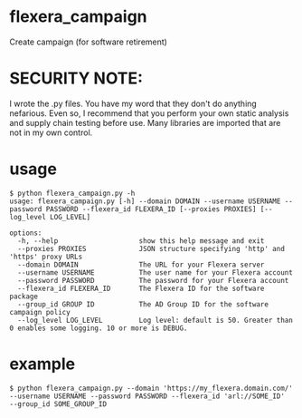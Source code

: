 # flexera_campaign
Create campaign (for software retirement)

# SECURITY NOTE:
I wrote the .py files.  You have my word that they don't do anything nefarious.  Even so, I recommend that you perform
your own static analysis and supply chain testing before use.  Many libraries are imported that are not in my own control.

# usage
```
$ python flexera_campaign.py -h
usage: flexera_campaign.py [-h] --domain DOMAIN --username USERNAME --password PASSWORD --flexera_id FLEXERA_ID [--proxies PROXIES] [--log_level LOG_LEVEL]

options:
  -h, --help                    show this help message and exit
  --proxies PROXIES             JSON structure specifying 'http' and 'https' proxy URLs
  --domain DOMAIN               The URL for your Flexera server
  --username USERNAME           The user name for your Flexera account
  --password PASSWORD           The password for your Flexera account
  --flexera_id FLEXERA_ID       The Flexera ID for the software package
  --group_id GROUP ID           The AD Group ID for the software campaign policy
  --log_level LOG_LEVEL         Log level: default is 50. Greater than 0 enables some logging. 10 or more is DEBUG.
```

# example
```
$ python flexera_campaign.py --domain 'https://my_flexera.domain.com/' --username USERNAME --password PASSWORD --flexera_id 'arl://SOME_ID'  --group_id SOME_GROUP_ID
```